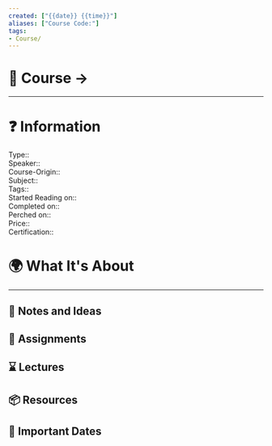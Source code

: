 ```yaml
---
created: ["{{date}} {{time}}"]
aliases: ["Course Code:"]
tags:
- Course/
---
```


# 📃 Course -> 

---
# ❓ Information
Type::  
Speaker::  
Course-Origin::  
Subject::  
Tags::  
Started Reading on::  
Completed on::  
Perched on::  
Price::  
Certification:: 

# 🌍 What It's About
---

## 📜 Notes and Ideas

## 🎯 Assignments
## ⌛ Lectures
## 📦 Resources
## 📅 Important Dates
